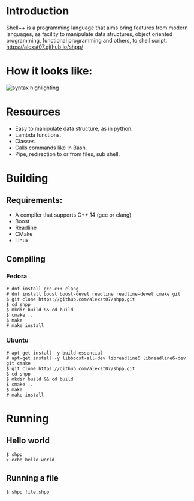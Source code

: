 # Introduction

Shell++ is a programming language that aims bring features from modern languages, 
as facility to manipulate data structures, object oriented programming, 
functional programming and others, to shell script.
https://alexst07.github.io/shpp/

# How it looks like:
![syntax highlighting](https://github.com/alexst07/shpp/blob/gh-pages/img/shpp.png)

# Resources
 * Easy to manipulate data structure, as in python.
 * Lambda functions.
 * Classes.
 * Calls commands like in Bash.
 * Pipe, redirection to or from files, sub shell.

# Building

## Requirements:
  * A compiler that supports C++ 14 (gcc or clang)
  * Boost
  * Readline
  * CMake
  * Linux
  
## Compiling

### Fedora
```
# dnf install gcc-c++ clang
# dnf install boost boost-devel readline readline-devel cmake git
$ git clone https://github.com/alexst07/shpp.git
$ cd shpp
$ mkdir build && cd build
$ cmake ..
$ make
# make install
```

### Ubuntu
```
# apt-get install -y build-essential
# apt-get install -y libboost-all-dev libreadline6 libreadline6-dev git cmake
$ git clone https://github.com/alexst07/shpp.git
$ cd shpp
$ mkdir build && cd build
$ cmake ..
$ make
# make install
```

# Running
## Hello world
```
$ shpp
> echo hello world
```
## Running a file
```
$ shpp file.shpp
```
